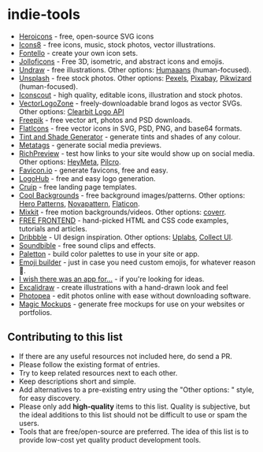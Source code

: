 # indie-tools

- [Heroicons](https://heroicons.dev) - free, open-source SVG icons
- [Icons8](https://icons8.com) - free icons, music, stock photos, vector illustrations.
- [Fontello](http://fontello.com) - create your own icon sets.
- [Jolloficons](https://jolloficons.com) - Free 3D, isometric, and abstract icons and emojis.
- [Undraw](https://undraw.co) - free illustrations. Other options: [Humaaans](http://humaaans.com) (human-focused).
- [Unsplash](https://unsplash.com) - free stock photos. Other options: [Pexels](https://www.pexels.com), [Pixabay](https://pixabay.com), [Pikwizard](https://pikwizard.com) (human-focused).
- [Iconscout](https://iconscout.com) - high quality, editable icons, illustration and stock photos.
- [VectorLogoZone](https://vectorlogo.zone) - freely-downloadable brand logos as vector SVGs. Other options: [Clearbit Logo API](https://clearbit.com/logo)
- [Freepik](https://freepik.com) - free vector art, photos and PSD downloads.
- [FlatIcons](https://flaticon.com) - free vector icons in SVG, PSD, PNG, and base64 formats.
- [Tint and Shade Generator](https://maketintsandshades.com/) - generate tints and shades of any colour.
- [Metatags](https://metatags.io/) - generate social media previews.
- [RichPreview](https://richpreview.com) - test how links to your site would show up on social media. Other options: [HeyMeta](https://www.heymeta.com/), [Pilcro](https://social.pilcro.com/).
- [Favicon.io](https://favicon.io/) - generate favicons, free and easy.
- [LogoHub](https://logohub.io) - free and easy logo generation.
- [Cruip](http://cruip.com) - free landing page templates.
- [Cool Backgrounds](https://coolbackgrounds.io/) - free background images/patterns. Other options: [Hero Patterns](https://www.heropatterns.com/), [Novapattern](https://www.novapattern.com/), [Flaticon](https://pattern.flaticon.com/).
- [Mixkit](https://mixkit.co/) - free motion backgrounds/videos. Other options: [coverr](http://coverr.co).
- [FREE FRONTEND](https://freefrontend.com/) - hand-picked HTML and CSS code examples, tutorials and articles.
- [Dribbble](https://dribbble.com/) - UI design inspiration. Other options: [Uplabs](https://www.uplabs.com/), [Collect UI](http://collectui.com/).
- [Soundbible](http://soundbible.com/) - free sound clips and effects.
- [Paletton](https://paletton.com) - build color palettes to use in your site or app.
- [Emoji builder](http://phlntn.com/emojibuilder/) - just in case you need custom emojis, for whatever reason :eyes:.
- [I wish there was an app for...](https://iwishtherewasanappfor.com) - if you're looking for ideas.
- [Excalidraw](https://excalidraw.com/) - create illustrations with a hand-drawn look and feel
- [Photopea](https://www.photopea.com/) - edit photos online with ease without downloading software.
- [Magic Mockups](https://magicmockups.com/) - generate free mockups for use on your websites or portfolios.

## Contributing to this list
- If there are any useful resources not included here, do send a PR.
- Please follow the existing format of entries.
- Try to keep related resources next to each other.
- Keep descriptions short and simple.
- Add alternatives to a pre-existing entry using the "Other options: " style, for easy discovery.
- Please only add **high-quality** items to this list. Quality is subjective, but the ideal additions to this list should not be difficult to use or spam the users.
- Tools that are free/open-source are preferred. The idea of this list is to provide low-cost yet quality product development tools.
